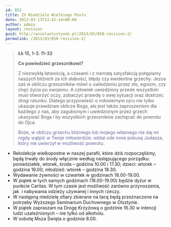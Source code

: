 ```yaml
---
id: 852
title: IV Niedziela Wielkiego Postu
date: 2013-03-13T13:42:14+00:00
author: admin
layout: revision
guid: http://anielaolsztynek.pl/2013/03/850-revision-2/
permalink: /2013/03/850-revision-2/
---
```

> **Łk 15, 1-3. 11-32**
> 
> **Co powiedzieć grzesznikowi?**
> 
> Z niezwykłą łatwością, a czasami i z niemałą satysfakcją potępiamy naszych bliźnich za ich słabości, błędy czy ewidentne grzechy. Jezus zaś w obliczu grzeszników mówi o uwiedzeniu przez zło, egoizm, czy chęć życia po swojemu. A człowiek uwiedziony przede wszystkim musi otworzyć oczy, zobaczyć prawdę o swej sytuacji oraz dostrzec drogi ratunku. Dlatego przypowieść o miłosiernym ojcu nie tylko ukazuje prawdziwe oblicze Boga, ale jest także zaproszeniem dla każdego z nas, aby zagubionym i uwiedzionym przez grzech ukazywać Boga i by wszystkich grzeszników zachęcać do powrotu do Ojca.
> 
> <span style="color: #666699;">Boże, w obliczu grzechu bliźniego lub mojego własnego nie daj mi nigdy wątpić w Twoje miłosierdzie. oddal ode mnie pokusę Judasza, który nie uwierzył w możliwość powrotu.</span>

  * Rekolekcje wielkopostne w naszej parafii, które dziś rozpoczęliśmy, będą trwały do środy włącznie według następującego porządku: poniedziałek, wtorek, środa &#8211; godzina 10.00 i 17.30; dzieci: wtorek &#8211; godzina 16.00; młodzież: wtorek &#8211; godzina 18.30.
  * Wydawanie żywności w czwartek w godzinach 18.00-19.00.
  * W piątek w tych samych godzinach (18.00-19.00) będzie dyżur w punkcie Caritas. W tym czasie jest możliwość zarówno przynoszenia, jak  i nabywania odzieży używanej i innych rzeczy.
  * W następną niedzielę ofiary zbierane na tacę będą przeznaczone na potrzeby Wyższego Seminarium Duchownego w Olsztynie.
  * W piątek zapraszam na Drogę Krzyżową o godzinie 16.30 w intencji ludzi uzależnionych &#8211; nie tylko od alkoholu.
  * W sobotę Msza Święta o godzinie 8.00.